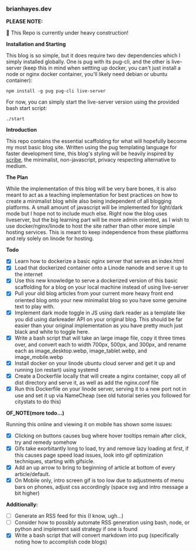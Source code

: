 ### brianhayes.dev

**PLEASE NOTE:**

:construction: This Repo is currently under heavy construction!

**Installation and Starting**

This blog is so simple, but it does require two dev dependencies which I simply installed globally. One is pug with its pug-cli, and the other is live-server (keep this in mind when settting up docker, you can't just install a node or nginx docker container, you'll likely need debian or ubuntu container):

```
npm install -g pug pug-cli live-server
```

For now, you can simply start the live-server version using the provided bash start script:

```
./start
```

**Introduction**

This repo contains the essential scaffolding for what will hopefully become my most basic blog site. Written using the pug templating language for faster development time, this blog's styling will be heavily inspired by [scribe](https://scribe.rip/), the minimalist, non-javascript, privacy respecting alternative to medium.

**The Plan**

While the implementation of this blog will be very bare bones, it is also meant to act as a teaching implementation for best practices on how to create a minimalist blog while also being independent of all blogging platforms. A small amount of javascript will be implemented for light/dark mode but I hope not to include much else. Right now the blog uses liveserver, but the big learning part will be more admin oriented, as I wish to use docker/nginx/linode to host the site rather than other more simple hosting services. This is meant to keep independence from these platforms and rely solely on linode for hosting.

**Todo**

-   [x] Learn how to dockerize a basic nginx server that serves an index.html
-   [x] Load that dockerized container onto a Linode nanode and serve it up to the internet
-   [x] Use this new knowledge to serve a dockerized version of this basic scaffolding for a blog on your local machine instead of using live-server
-   [x] Pull your old blog articles from your current more heavy front end oriented blog onto your new minimalist blog so you have some genuine text to play with.
-   [x] Implement dark mode toggle in JS using dark reader as a template like you did using darkreader API on your original blog. This should be far easier than your original implementation as you have pretty much just black and white to toggle here.
-   [x] Write a bash script that will take an large image file, copy it three times over, and convert each to width 700px, 500px, and 300px, and rename each as image_desktop.webp, image_tablet.webp, and image_mobile.webp
-   [x] Install docker on your linode ubuntu cloud server and get it up and running (on restart) using systemd
-   [x] Create a Dockerfile locally that will create a nginx container, copy all of dist directory and serve it, as well as add the nginx.conf file
-   [x] Run this Dockerfile on your linode server, serving it to a new port not in use and set it up via NameCheap (see old tutorial series you followed for citystats to do this)

**OF_NOTE(more todo...)**

Running this online and viewing it on mobile has shown some issues:

-   [x] Clicking on buttons causes bug where hover tooltips remain after click, try and remedy somehow
-   [x] Gifs take exorbitantly long to load, try and remove lazy loading at first, if this causes page speed load issues, look into gif optimization techniques, starting with gifsicle.
-   [x] Add an up arrow to bring to beginning of article at bottom of every article/default.
-   [x] On Mobile only, intro screen gif is too low due to adjustments of menu bars on phones, adjust css accordingly (space svg and intro message a bit higher)

**Additionally:**

-   [ ] Generate an RSS feed for this (I know, ugh...)
-   [ ] Consider how to possibly automate RSS generation using bash, node, or python and implement said strategy if one is found
-   [x] Write a bash script that will convert markdown into pug (specifically noting how to accomplish code blogs)
